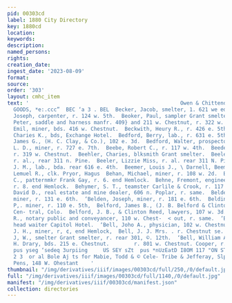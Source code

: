 ```yaml
---
pid: 00303cd
label: 1880 City Directory
key: 1880cd
location: 
keywords: 
description: 
named_persons: 
rights: 
creation_date: 
ingest_date: '2023-08-09'
format: 
source: 
order: '303'
layout: cmhc_item
text: '                                                 Owen & Chittenden #=. DRY
  GOODS, *e:.ccc”  BEC ‘a 3 . BEL  Becker, Jacob, smelter, 1. 621 we ed.  Becker,
  Joseph, carpenter, r. 124 w. 5th.  Beoker, Paul, sampler Grant smelter.  Becker,
  Peter, saddle and harness manfr. 409} and 211 w. Chestnut, r. 322 w. 3d.  Beckman,
  Emil, miner, bds. 416 w. Chestnut.  Beckwith, Heury R., r. 426 e. 5th.  Bedell,
  Charies K., bds, Exchange Hotel.  Bedford, Berry, lab., r. 631 e. 5th.  Bedford,
  James G., (H. C. Clay, & Co.), 102 e. 3d.  Bedford, Walter, prospector, 204 w. 3d.  Beebe,
  L. D., miner, r. 727 e. 7th.  Beebe, Robert C., r. 117 w. 4th.  Beede, George O.,
  r. 319 w. Chestnut.  Beehler, Charies, blksmith Grant smelter.  Beeler, Ella Miss,
  r. al., rear 311 n. Pine.  Beeler, Lizzie Miss, r. al. rear 311 N. Pine.  Beemer,
  J. M., lab., bda. rear 616 e. 4th.  Beemer, Louis J., \ Darnell, Beemer & eo  Beerbower,
  Lemuel R., clk. Pryor, Hagus  Behan, Michael, miner, r. 108 w. 2d.  Bebne, Andrew
  C., patternmkr Frank Gay, r. 6. end Hemlock.  Behne, Fremont, engineer Frank Gay,
  r. 8. end Hemlock.  Behymer, S. T., teamster Carlile & Crook, r. 117 n. Leiter av.  Belden,
  David D., real estate and mine dealer, 606 n. Poplar, r. same.  Belden, Dwight,
  miner, r. 131 e. 6th.  ‘Belden, Joseph, miner, r. 181 e. 6th.  Belding, William
  P,. miner, r. 110 e. 5th,  Belford, James B., (J. B. Belford & Clinton Reed), r.
  Cen- tral, Colo.  Belford, J. B., & Clinton Reed, lawyers, 107 w. 3d.  Bell, Charles
  R., notary public and conveyancer, 110 w. Chest-  < out, r. same.  ‘Bell, George,
  head waiter Capitol Hotel.  ‘Bell, Joho A., physician, 102 w. Chestnut, r. same.  Bell,
  J. H., miner, r, ¢, end Hemlock,  Bell, J. J. Mrs. . r. Chestnut se. cor. Spruce.  ‘Bell,
  J, W., smelter Grant smelter, r. rear 301, ©. 12th.  ‘Bell, William A., carpenter
  H. Drary, bds. 215 e. Chestnut.        r. 801 w. Chestnut. Cooper, r. 109 w. 3d.  ‘sioog
  pus yseg ‘sedeq 3urpiing     US SEY sZt  pus *nUzEatD I8OM 117 "ON STENT AA “NOL       &
  2 3  or al Bole Aj ts for Mabie, Todd & © Cele- Tribe & Jefferay, Slpcated Gold
  Pens, 148 W. Ohestant    '
thumbnail: "/img/derivatives/iiif/images/00303cd/full/250,/0/default.jpg"
full: "/img/derivatives/iiif/images/00303cd/full/1140,/0/default.jpg"
manifest: "/img/derivatives/iiif/00303cd/manifest.json"
collection: directories
---
```

